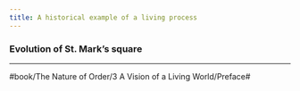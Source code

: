 ```yaml
---
title: A historical example of a living process
---
```


### Evolution of St. Mark’s square

---

#book/The Nature of Order/3 A Vision of a Living World/Preface#